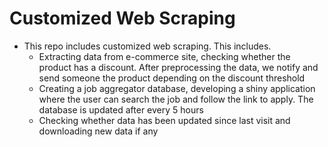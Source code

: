 # Customized Web Scraping

- This repo includes customized web scraping. This includes.
    - Extracting data from e-commerce site, checking whether the product has a discount. After preprocessing the data, we notify and send someone the product depending on the discount threshold
    - Creating a job aggregator database, developing a shiny application where the user can search the job and follow the link to apply. The database is updated after every 5 hours
    - Checking whether data has been updated since last visit and downloading new data if any
